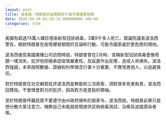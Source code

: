 ```yaml
---
layout: post
title: 波洛西：特朗普抗疫期間言行或令美國更危險
date: 2020-04-20 03:20:33.000000000 +08:00
categories: rthk
---
```


美國有超過74萬人確診感染新型冠狀病毒，3萬9千多人死亡。眾議院議長波洛西警告，總統特朗普在疫情爆發期間的言論和行動，可能令國家處於更危險的境地。

波洛西接受美國廣播公司訪問時說，特朗普曾在2月時，宣稱新型冠狀病毒會像奇蹟一樣消失，批評他拒絕承認疫情嚴重性，及延遲作出反應，造成人命損失。波洛西強調，未來按照數據、證據和科學理念行事十分重要，不應怪責他人，以逃避責任。

對於特朗普在社交網頁批評波洛西是無能和三流政客，須對很多死者負責，波洛西回應指，不會理會對方的批評，因為對方是差勁的領袖。

至於特朗普呼籲民眾不要遵守由州政府頒布的居家令，波洛西說，特朗普此舉只是想分散大家注意力，掩飾自己未能就疫情提供足夠病毒測試、治療及追蹤感染者等。
